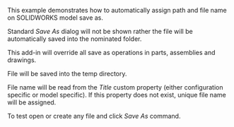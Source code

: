 This example demonstrates how to automatically assign path and file name on SOLIDWORKS model save as.

Standard *Save As* dialog will not be shown rather the file will be automatically saved into the nominated folder.

This add-in will override all save as operations in parts, assemblies and drawings.

File will be saved into the temp directory.

File name will be read from the *Title* custom property (either configuration specific or model specific). If this property does not exist, unique file name will be assigned.

To test open or create any file and click *Save As* command.
